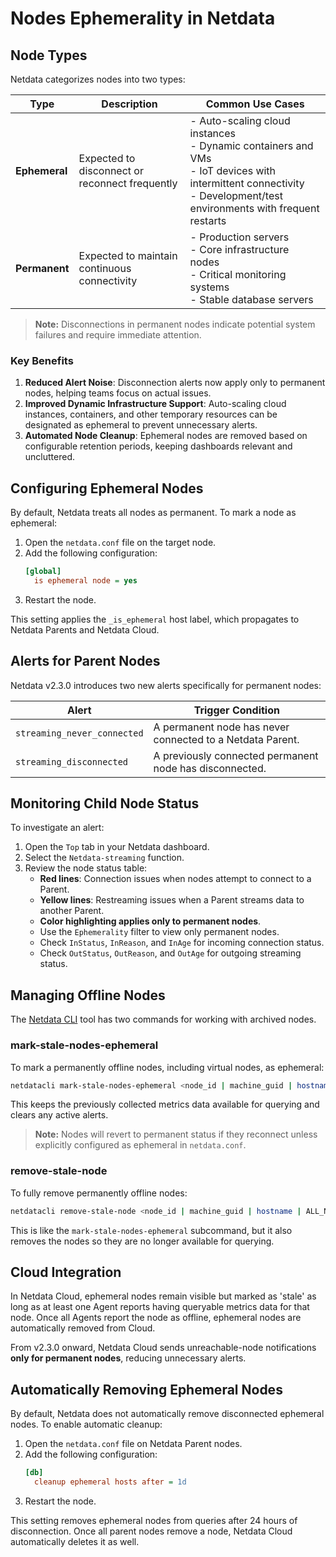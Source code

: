 # Nodes Ephemerality in Netdata

## Node Types

Netdata categorizes nodes into two types:

| Type          | Description                                    | Common Use Cases                                                                                                                                                            |
|---------------|------------------------------------------------|-----------------------------------------------------------------------------------------------------------------------------------------------------------------------------|
| **Ephemeral** | Expected to disconnect or reconnect frequently | - Auto-scaling cloud instances<br/>- Dynamic containers and VMs<br/>- IoT devices with intermittent connectivity<br/>- Development/test environments with frequent restarts |
| **Permanent** | Expected to maintain continuous connectivity   | - Production servers<br/>- Core infrastructure nodes<br/>- Critical monitoring systems<br/>- Stable database servers                                                        |

> **Note:** Disconnections in permanent nodes indicate potential system failures and require immediate attention.

### Key Benefits

1. **Reduced Alert Noise**: Disconnection alerts now apply only to permanent nodes, helping teams focus on actual issues.
2. **Improved Dynamic Infrastructure Support**: Auto-scaling cloud instances, containers, and other temporary resources can be designated as ephemeral to prevent unnecessary alerts.
3. **Automated Node Cleanup**: Ephemeral nodes are removed based on configurable retention periods, keeping dashboards relevant and uncluttered.

## Configuring Ephemeral Nodes

By default, Netdata treats all nodes as permanent. To mark a node as ephemeral:

1. Open the `netdata.conf` file on the target node.
2. Add the following configuration:
   ```ini
   [global]
     is ephemeral node = yes
   ```
3. Restart the node.

This setting applies the `_is_ephemeral` host label, which propagates to Netdata Parents and Netdata Cloud.

## Alerts for Parent Nodes

Netdata v2.3.0 introduces two new alerts specifically for permanent nodes:

| Alert                       | Trigger Condition                                         |
|-----------------------------|-----------------------------------------------------------|
| `streaming_never_connected` | A permanent node has never connected to a Netdata Parent. |
| `streaming_disconnected`    | A previously connected permanent node has disconnected.   |

## Monitoring Child Node Status

To investigate an alert:

1. Open the `Top` tab in your Netdata dashboard.
2. Select the `Netdata-streaming` function.
3. Review the node status table:
    - **Red lines**: Connection issues when nodes attempt to connect to a Parent.
    - **Yellow lines**: Restreaming issues when a Parent streams data to another Parent.
    - **Color highlighting applies only to permanent nodes**.
    - Use the `Ephemerality` filter to view only permanent nodes.
    - Check `InStatus`, `InReason`, and `InAge` for incoming connection status.
    - Check `OutStatus`, `OutReason`, and `OutAge` for outgoing streaming status.

## Managing Offline Nodes

The [Netdata CLI](/src/cli/README.md) tool has two commands for working with archived nodes.

### mark-stale-nodes-ephemeral

To mark a permanently offline nodes, including virtual nodes, as ephemeral:

```bash
netdatacli mark-stale-nodes-ephemeral <node_id | machine_guid | hostname | ALL_NODES>
```

This keeps the previously collected metrics data available for querying and clears any active alerts.

> **Note:** Nodes will revert to permanent status if they reconnect unless explicitly configured as ephemeral in `netdata.conf`.

### remove-stale-node

To fully remove permanently offline nodes:

```bash
netdatacli remove-stale-node <node_id | machine_guid | hostname | ALL_NODES>
```

This is like the `mark-stale-nodes-ephemeral` subcommand, but it also removes the nodes so they are no longer available for querying.

## Cloud Integration

In Netdata Cloud, ephemeral nodes remain visible but marked as 'stale' as long as at least one Agent reports having queryable metrics data for that node. Once all Agents report the node as offline, ephemeral nodes are automatically removed from Cloud.

From v2.3.0 onward, Netdata Cloud sends unreachable-node notifications **only for permanent nodes**, reducing unnecessary alerts.

## Automatically Removing Ephemeral Nodes

By default, Netdata does not automatically remove disconnected ephemeral nodes. To enable automatic cleanup:

1. Open the `netdata.conf` file on Netdata Parent nodes.
2. Add the following configuration:
   ```ini
   [db]
     cleanup ephemeral hosts after = 1d
   ```
3. Restart the node.

This setting removes ephemeral nodes from queries after 24 hours of disconnection. Once all parent nodes remove a node, Netdata Cloud automatically deletes it as well.
